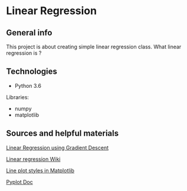 # Linear Regression
## General info
This project is about creating simple linear regression class. What linear regression is ?

## Technologies
* Python 3.6

Libraries:
* numpy
* matplotlib

## Sources and helpful materials
[Linear Regression using Gradient Descent](https://towardsdatascience.com/linear-regression-using-gradient-descent-97a6c8700931)

[Linear regression Wiki](https://en.wikipedia.org/wiki/Linear_regression)

[Line plot styles in Matplotlib](https://www.pythoninformer.com/python-libraries/matplotlib/line-plots/)

[Pyplot Doc](https://matplotlib.org/tutorials/introductory/pyplot.html)
